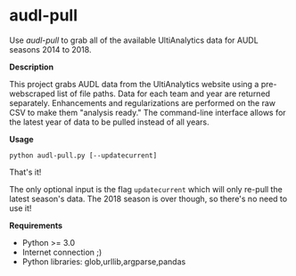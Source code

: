 # audl-pull

Use *audl-pull* to grab all of the available UltiAnalytics data for AUDL seasons 2014 to 2018. 

**Description**

This project grabs AUDL data from the UltiAnalytics website using a pre-webscraped list of file paths. Data for each team and year are returned separately. Enhancements and regularizations are performed on the raw CSV to make them "analysis ready." The command-line interface allows for the latest year of data to be pulled instead of all years.

**Usage**

`python audl-pull.py [--updatecurrent]`

That's it! 

The only optional input is the flag `updatecurrent` which will only re-pull the latest season's data. The 2018 season is over though, so there's no need to use it!

**Requirements**
- Python >= 3.0
- Internet connection ;)
- Python libraries: glob,urllib,argparse,pandas
